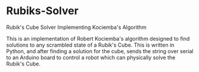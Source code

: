 # Rubiks-Solver
Rubik's Cube Solver Implementing Kociemba's Algorithm

This is an implementation of Robert Kociemba's algorithm designed to find solutions to any scrambled state of a Rubik's Cube.
This is written in Python, and after finding a solution for the cube, sends the string over serial to an Arduino board to control a robot which can physically solve the Rubik's Cube.
